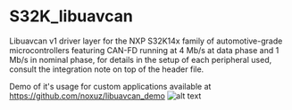 # S32K_libuavcan
Libuavcan v1 driver layer for the NXP S32K14x family of automotive-grade microcontrollers featuring CAN-FD running at 4 Mb/s at data phase and 1 Mb/s in nominal phase, for details in the setup of each peripheral used, consult the integration note on top of the header file.

Demo of it's usage for custom applications available at https://github.com/noxuz/libuavcan_demo
![alt text](https://s3-prod-europe.autonews.com/s3fs-public/NXP_logo%20web.jpg)
